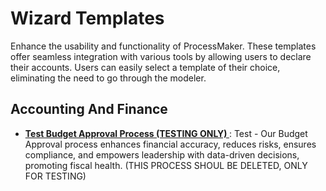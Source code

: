 # Wizard Templates
Enhance the usability and functionality of ProcessMaker. These templates offer seamless integration with various tools by allowing users to declare their accounts. Users can easily select a template of their choice, eliminating the need to go through the modeler.
## Accounting And Finance
- **[Test Budget Approval Process (TESTING ONLY) ](/./accounting-and-finance/budget-approval.json)**: Test - Our Budget Approval process enhances financial accuracy, reduces risks, ensures compliance, and empowers leadership with data-driven decisions, promoting fiscal health. (THIS PROCESS SHOUL BE DELETED, ONLY FOR TESTING)
